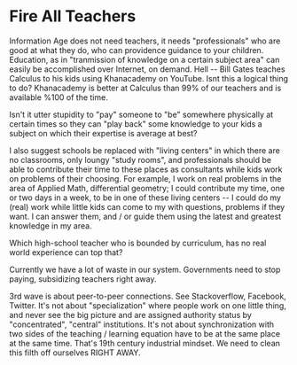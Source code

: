 # Fire All Teachers

Information Age does not need teachers, it needs "professionals" who
are good at what they do, who can providence guidance to your
children. Education, as in "tranmission of knowledge on a certain
subject area" can easily be accomplished over Internet, on
demand. Hell -- Bill Gates teaches Calculus to his kids using
Khanacademy on YouTube. Isnt this a logical thing to do? Khanacademy
is better at Calculus than 99% of our teachers and is available %100
of the time.

Isn't it utter stupidity to "pay" someone to "be" somewhere physically
at certain times so they can "play back" some knowledge to your kids a
subject on which their expertise is average at best?

I also suggest schools be replaced with "living centers" in which
there are no classrooms, only loungy "study rooms", and professionals
should be able to contribute their time to these places as consultants
while kids work on problems of their choosing. For example, I work on
real problems in the area of Applied Math, differential geometry; I
could contribute my time, one or two days in a week, to be in one of
these living centers -- I could do my (real) work while little kids
can come to my with questions, problems if they want. I can answer
them, and / or guide them using the latest and greatest knowledge in
my area.

Which high-school teacher who is bounded by curriculum, has no real
world experience can top that?

Currently we have a lot of waste in our system. Governments need to
stop paying, subsidizing teachers right away.

3rd wave is about peer-to-peer connections. See Stackoverflow,
Facebook, Twitter. It's not about "specialization" where people work
on one little thing, and never see the big picture and are assigned
authority status by "concentrated", "central" institutions. It's not
about synchronization with two sides of the teaching / learning
equation have to be at the same place at the same time. That's 19th
century industrial mindset. We need to clean this filth off ourselves
RIGHT AWAY.

